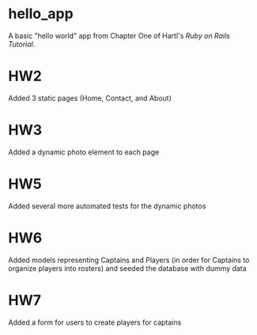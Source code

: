 # hello_app

A basic "hello world" app from Chapter One of Hartl's *Ruby on Rails Tutorial*.

# HW2

Added 3 static pages (Home, Contact, and About)

# HW3

Added a dynamic photo element to each page

# HW5

Added several more automated tests for the dynamic photos

# HW6

Added models representing Captains and Players (in order for Captains to organize players into rosters)
and seeded the database with dummy data

# HW7

Added a form for users to create players for captains